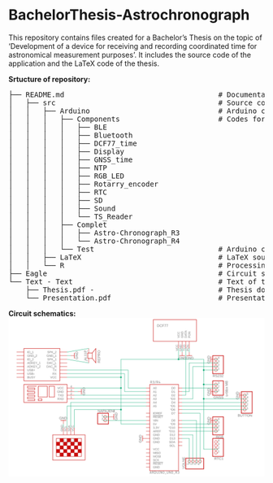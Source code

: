 # BachelorThesis-Astrochronograph

This repository contains files created for a Bachelor’s Thesis on the topic of ‘Development of a device for receiving and recording coordinated time for astronomical measurement purposes’. It includes the source code of the application and the LaTeX code of the thesis.

**Srtucture of repository:**
<pre>
├── README.md                                    # Documentation
│   ├── src                                      # Source code folder
│   │   ├── Arduino                              # Arduino codes
│   │   │   ├── Components                       # Codes for individual components
│   │   │   │   ├── BLE
│   │   │   │   ├── Bluetooth
│   │   │   │   ├── DCF77_time
│   │   │   │   ├── Display
│   │   │   │   ├── GNSS_time
│   │   │   │   ├── NTP
│   │   │   │   ├── RGB_LED
│   │   │   │   ├── Rotarry_encoder
│   │   │   │   ├── RTC
│   │   │   │   ├── SD
│   │   │   │   ├── Sound
│   │   │   │   └── TS_Reader
│   │   │   ├── Complet
│   │   │   │   ├── Astro-Chronograph_R3
│   │   │   │   └── Astro-Chronograph_R4
│   │   │   └── Test                             # Arduino codes for testing time synchronization
│   │   ├── LaTeX                                # LaTeX source code of the bachelor thesis
│   │   └── R                                    # Processing of testing data
├── Eagle                                        # Circuit schematics and PCB design
└── Text - Text                                  # Text of the Thesis
    ├── Thesis.pdf -                             # Thesis document in PDF format
    └── Presentation.pdf                         # Presentation document in PDF format
</pre>
**Circuit schematics:**
![Popis obrázku](https://github.com/kovarmi9/BachelorThesis-Astrochronograph/blob/main/src/LaTex/schema_zapojeni_2.png)
